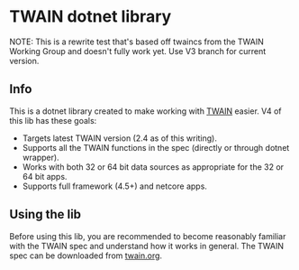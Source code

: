 # TWAIN dotnet library

NOTE: This is a rewrite test that's based off twaincs from
the TWAIN Working Group and doesn't fully work yet.
Use V3 branch for current version.

## Info

This is a dotnet library created to make working with 
[TWAIN](http://twain.org/) easier. 
V4 of this lib has these goals:

* Targets latest TWAIN version (2.4 as of this writing).
* Supports all the TWAIN functions in the spec (directly or through dotnet wrapper).
* Works with both 32 or 64 bit data sources as appropriate for the 32 or 64 bit apps.
* Supports full framework (4.5+) and netcore apps.

## Using the lib

Before using this lib, you are recommended to become reasonably 
familiar with the TWAIN spec and understand how it works in general. 
The TWAIN spec can be downloaded from [twain.org](http://twain.org/). 

